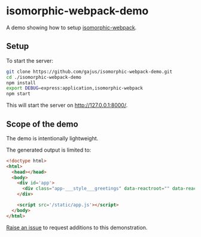 # isomorphic-webpack-demo

A demo showing how to setup [isomorphic-webpack](https://github.com/gajus/isomorphic-webpack).

## Setup

To start the server:

```sh
git clone https://github.com/gajus/isomorphic-webpack-demo.git
cd ./isomorphic-webpack-demo
npm install
export DEBUG=express:application,isomorphic-webpack
npm start
```

This will start the server on http://127.0.0.1:8000/.

## Scope of the demo

The demo is intentionally lightweight.

The generated output is limited to:

```html
<!doctype html>
<html>
  <head></head>
  <body>
    <div id='app'>
      <div class="app-___style___greetings" data-reactroot="" data-reactid="1" data-react-checksum="72097819">Hello, World!</div>
    </div>

    <script src='/static/app.js'></script>
  </body>
</html>
```

[Raise an issue](https://github.com/gajus/isomorphic-webpack-demo/issues) to request additions to this demonstration.
